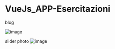 # VueJs_APP-Esercitazioni

blog

![image](https://github.com/Elenacola/VueJs_esempio/assets/79009772/bd8f0446-a4fa-4e0f-9a02-e352f0da936e)


slider photo
![image](https://github.com/Elenacola/VueJs_esempio/assets/79009772/d51062ba-0fa5-41e9-8fdc-44cc67c2cf95)
